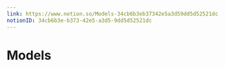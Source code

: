 ```yaml
---
link: https://www.notion.so/Models-34cb6b3eb37342e5a3d59dd5d52521dc
notionID: 34cb6b3e-b373-42e5-a3d5-9dd5d52521dc
---
```

# Models